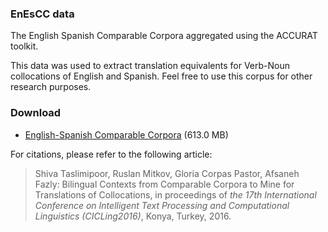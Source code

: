 ### EnEsCC data
The English Spanish Comparable Corpora aggregated using the ACCURAT toolkit. 

This data was used to extract translation equivalents for Verb-Noun collocations of English and Spanish.
Feel free to use this corpus for other research purposes.

### Download 
* [English-Spanish Comparable Corpora](https://www.dropbox.com/s/ux73pwt1r97iaq2/Comparable%20Corpora.zip?dl=0) (613.0 MB) 


For citations, please refer to the following article:

> Shiva Taslimipoor, Ruslan Mitkov, Gloria Corpas Pastor, Afsaneh Fazly: Bilingual Contexts from Comparable Corpora to Mine for Translations of Collocations, in proceedings of *the 17th International Conference on Intelligent Text Processing and Computational Linguistics (CICLing2016)*, Konya, Turkey, 2016. 

